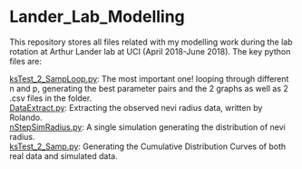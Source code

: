 # Lander_Lab_Modelling

This repository stores all files related with my modelling work during the lab rotation at Arthur Lander lab at UCI (April 2018-June 2018). The key python files are:

[ksTest_2_SampLoop.py](https://github.com/ShijiZ/Lander_Lab_Modelling_Work/blob/master/ksTest_2_sampLoop.py): The most important one! looping through different n and p, generating the best parameter pairs and the 2 graphs as well as 2 .csv files in the folder.  
[DataExtract.py](https://github.com/ShijiZ/Lander_Lab_Modelling_Work/blob/master/DataExtract.py): Extracting the observed nevi radius data, written by Rolando.  
[nStepSimRadius.py](https://github.com/ShijiZ/Lander_Lab_Modelling_Work/blob/master/nStepSimRadius.py): A single simulation generating the distribution of nevi radius.  
[ksTest_2_Samp.py](https://github.com/ShijiZ/Lander_Lab_Modelling_Work/blob/master/ksTest_2_Samp.py): Generating the Cumulative Distribution Curves of both real data and simulated data.
